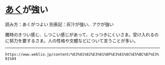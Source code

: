 # [あく](あく（灰汁）)が強い
読み方：あくがつよい
別表記：灰汁が強い、アクが強い

獨特のきつい感じ、しつこい感じがあって、とっつきにくいさま。受け入れるのに努力を要するさま。人の性格や文體などについて言うことが多い。 

---
`https://www.weblio.jp/content/%E3%81%82%E3%81%8F%E3%81%8C%E5%BC%B7%E3%81%84`